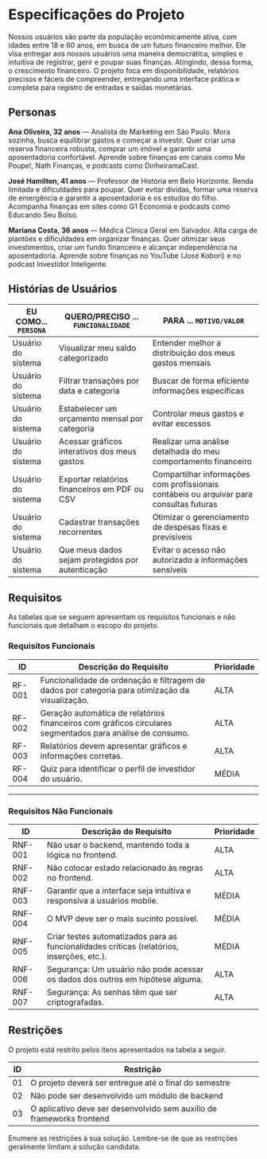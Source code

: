 # Especificações do Projeto

Nossos usuários são parte da população econômicamente ativa, com idades entre 18 e 60 anos, em busca de um futuro financeiro melhor.
Ele visa entregar aos nossos usuários uma maneira democrática, simples e intuitiva de registrar, gerir e poupar suas finanças. 
Atingindo, dessa forma, o crescimento financeiro.
O projeto foca em disponibilidade, relatórios precisos e fáceis de compreender, entregando uma interface prática e completa para
registro de entradas e saídas monetárias. 

## Personas

**Ana Oliveira, 32 anos** — Analista de Marketing em São Paulo. Mora sozinha, busca equilibrar gastos e começar a investir. Quer criar uma reserva financeira robusta, comprar um imóvel e garantir uma aposentadoria confortável. Aprende sobre finanças em canais como Me Poupe!, Nath Finanças, e podcasts como DinheiramaCast.

**José Hamilton, 41 anos** — Professor de História em Belo Horizonte. Renda limitada e dificuldades para poupar. Quer evitar dívidas, formar uma reserva de emergência e garantir a aposentadoria e os estudos do filho. Acompanha finanças em sites como G1 Economia e podcasts como Educando Seu Bolso.

**Mariana Costa, 36 anos** — Médica Clínica Geral em Salvador. Alta carga de plantões e dificuldades em organizar finanças. Quer otimizar seus investimentos, criar um fundo financeiro e alcançar independência na aposentadoria. Aprende sobre finanças no YouTube (José Kobori) e no podcast Investidor Inteligente.

## Histórias de Usuários

|EU COMO... `PERSONA`           | QUERO/PRECISO ... `FUNCIONALIDADE`                               | PARA ... `MOTIVO/VALOR`                                    |
|------------------------------|-----------------------------------------------------------------|------------------------------------------------------------|
|Usuário do sistema            | Visualizar meu saldo categorizado                               | Entender melhor a distribuição dos meus gastos mensais      |
|Usuário do sistema            | Filtrar transações por data e categoria                         | Buscar de forma eficiente informações específicas            |
|Usuário do sistema            | Estabelecer um orçamento mensal por categoria                   | Controlar meus gastos e evitar excessos                     |
|Usuário do sistema            | Acessar gráficos interativos dos meus gastos                    | Realizar uma análise detalhada do meu comportamento financeiro |
|Usuário do sistema            | Exportar relatórios financeiros em PDF ou CSV                   | Compartilhar informações com profissionais contábeis ou arquivar para consultas futuras |
|Usuário do sistema            | Cadastrar transações recorrentes                                | Otimizar o gerenciamento de despesas fixas e previsíveis    |
|Usuário do sistema            | Que meus dados sejam protegidos por autenticação                | Evitar o acesso não autorizado a informações sensíveis      |

## Requisitos

As tabelas que se seguem apresentam os requisitos funcionais e não funcionais que detalham o escopo do projeto.

### **Requisitos Funcionais**

| ID      | Descrição do Requisito                                                                 | Prioridade |
|---------|----------------------------------------------------------------------------------------|------------|
| RF-001  | Funcionalidade de ordenação e filtragem de dados por categoria para otimização da visualização. | ALTA       |
| RF-002  | Geração automática de relatórios financeiros com gráficos circulares segmentados para análise de consumo. | ALTA       |
| RF-003  | Relatórios devem apresentar gráficos e informações corretas.                            | ALTA       |
| RF-004  | Quiz para identificar o perfil de investidor do usuário.                                | MÉDIA      |

---

### **Requisitos Não Funcionais**

| ID       | Descrição do Requisito                                                            | Prioridade |
|----------|-----------------------------------------------------------------------------------|------------|
| RNF-001  | Não usar o backend, mantendo toda a lógica no frontend.                            | ALTA       |
| RNF-002  | Não colocar estado relacionado às regras no frontend.                              | ALTA       |
| RNF-003  | Garantir que a interface seja intuitiva e responsiva a usuários mobile.            | MÉDIA      |
| RNF-004  | O MVP deve ser o mais sucinto possível.                                            | MÉDIA      |
| RNF-005  | Criar testes automatizados para as funcionalidades críticas (relatórios, inserções, etc.). | MÉDIA      |
| RNF-006  | Segurança: Um usuário não pode acessar os dados dos outros em hipótese alguma.     | ALTA       |
| RNF-007  | Segurança: As senhas têm que ser criptografadas.                                   | ALTA       |


## Restrições

O projeto está restrito pelos itens apresentados na tabela a seguir.

|ID| Restrição                                             |
|--|-------------------------------------------------------|
|01| O projeto deverá ser entregue até o final do semestre |
|02| Não pode ser desenvolvido um módulo de backend        |
|03| O aplicativo deve ser desenvolvido sem auxílio de frameworks frontend       |

Enumere as restrições à sua solução. Lembre-se de que as restrições geralmente limitam a solução candidata.

